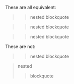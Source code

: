 These are all equivalent:

> > nested
> > blockquote


>> nested
>> blockquote


> > nested
blockquote

These are not:

> > nested
> blockquote


> nested
> > blockquote
